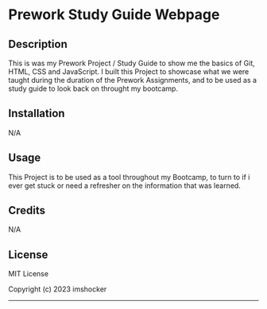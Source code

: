 # Prework Study Guide Webpage

## Description

This is was my Prework Project / Study Guide to show me the basics of Git, HTML, CSS and JavaScript.
I built this Project to showcase what we were taught during the duration of the Prework Assignments, and to be used as a study guide to look back on throught my bootcamp.


## Installation

N/A

## Usage

This Project is to be used as a tool throughout my Bootcamp, to turn to if i ever get stuck or need a refresher on the information that was learned.


## Credits

N/A

## License

MIT License

Copyright (c) 2023 imshocker

---


